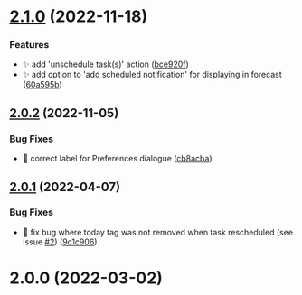 # [2.1.0](https://github.com/ksalzke/scheduling-omnifocus-plugin/compare/v2.0.2...v2.1.0) (2022-11-18)


### Features

* :sparkles: add 'unschedule task(s)' action ([bce920f](https://github.com/ksalzke/scheduling-omnifocus-plugin/commit/bce920ff40ca0222aafbad7d6a5c4e51ffaefcc0))
* :sparkles: add option to 'add scheduled notification' for displaying in forecast ([60a595b](https://github.com/ksalzke/scheduling-omnifocus-plugin/commit/60a595b2809d333c2116d7db1d3288a8fcf60e63))



## [2.0.2](https://github.com/ksalzke/scheduling-omnifocus-plugin/compare/v2.0.1...v2.0.2) (2022-11-05)


### Bug Fixes

* :lipstick: correct label for Preferences dialogue ([cb8acba](https://github.com/ksalzke/scheduling-omnifocus-plugin/commit/cb8acba1d4dbc18567115e05c44d37fdb2d54f21))



## [2.0.1](https://github.com/ksalzke/scheduling-omnifocus-plugin/compare/v2.0.0...v2.0.1) (2022-04-07)


### Bug Fixes

* :bug: fix bug where today tag was not removed when task rescheduled (see issue [#2](https://github.com/ksalzke/scheduling-omnifocus-plugin/issues/2)) ([9c1c906](https://github.com/ksalzke/scheduling-omnifocus-plugin/commit/9c1c9066bb66e7788ec25e9c27071fb097beb0e4))



# 2.0.0 (2022-03-02)



